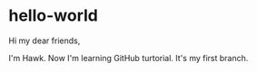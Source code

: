 # hello-world
Hi my dear friends,

I'm Hawk. Now I'm learning GitHub turtorial.
It's my first branch.
